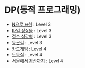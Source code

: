 # DP(동적 프로그래밍)

* [N으로 표현](https://programmers.co.kr/learn/courses/30/lessons/42895) : Level 3
* [타일 장식물](https://programmers.co.kr/learn/courses/30/lessons/43104) : Level 3
* [정수 삼각형](https://programmers.co.kr/learn/courses/30/lessons/43105) : Level 3
* [등굣길](https://programmers.co.kr/learn/courses/30/lessons/42898) : Level 3
* [카드게임](https://programmers.co.kr/learn/courses/30/lessons/42896) : Level 4
* [도둑질](https://programmers.co.kr/learn/courses/30/lessons/42897) : Level 4
* [서울에서 경산까지](https://programmers.co.kr/learn/courses/30/lessons/42899) : Level 4

